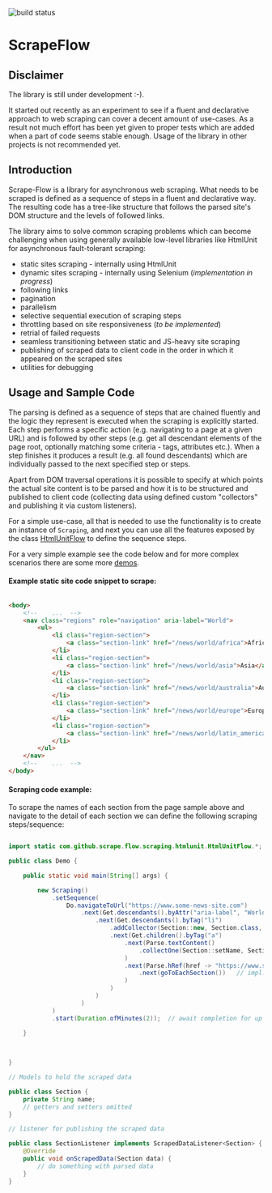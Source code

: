 ![build status](https://github.com/JanisTzou/scrape-flow/actions/workflows/main.yml/badge.svg)

# ScrapeFlow

## Disclaimer

The library is still under development :-).

It started out recently as an experiment to see if a fluent and declarative approach to web scraping can cover a decent amount of use-cases. 
As a result not much effort has been yet given to proper tests which are added when a part of code seems stable enough.
Usage of the library in other projects is not recommended yet.

## Introduction

Scrape-Flow is a library for asynchronous web scraping. What needs to be scraped is defined as a sequence of steps in a
fluent and declarative way. The resulting code has a tree-like structure that follows the parsed site's DOM structure
and the levels of followed links.

The library aims to solve common scraping problems which can become challenging when using generally available low-level
libraries like HtmlUnit for asynchronous fault-tolerant scraping:

- static sites scraping - internally using HtmlUnit
- dynamic sites scraping - internally using Selenium (*implementation in progress*)
- following links
- pagination
- parallelism
- selective sequential execution of scraping steps
- throttling based on site responsiveness (*to be implemented*)
- retrial of failed requests
- seamless transitioning between static and JS-heavy site scraping
- publishing of scraped data to client code in the order in which it appeared on the scraped sites
- utilities for debugging


## Usage and Sample Code

The parsing is defined as a sequence of steps that are chained fluently and the logic they represent is executed when the scraping is explicitly started.
Each step performs a specific action (e.g. navigating to a page at a given URL) and is followed by other steps (e.g. get all descendant elements 
of the page root, optionally matching some criteria - tags, attributes etc.). When a step finishes it produces a result (e.g. all found descendants)
which are individually passed to the next specified step or steps. 

Apart from DOM traversal operations it is possible to specify at which points the actual site content is to be parsed and how it is to be structured and published 
to client code (collecting data using defined custom "collectors" and publishing it via custom listeners).

For a simple use-case, all that is needed to use the functionality is to create an instance of `Scraping`, and next you can use all the features exposed by the class
 [HtmlUnitFlow](src/main/java/com/github/scrape/flow/scraping/htmlunit/HtmlUnitFlow.java) to define the sequence steps.

For a very simple example see the code below and for more complex scenarios there are some more [demos](src/test/java/com/github/scrape/flow/demos).

#### Example static site code snippet to scrape:

```html

<body>
    <!--    ...  -->
    <nav class="regions" role="navigation" aria-label="World">
        <ul>
            <li class="region-section">
                <a class="section-link" href="/news/world/africa">Africa</a>
            </li>
            <li class="region-section">
                <a class="section-link" href="/news/world/asia">Asia</a>
            </li>
            <li class="region-section">
                <a class="section-link" href="/news/world/australia">Australia</a>
            </li>
            <li class="region-section">
                <a class="section-link" href="/news/world/europe">Europe</a>
            </li>
            <li class="region-section">
                <a class="section-link" href="/news/world/latin_america">Latin America</a>
            </li>
        </ul>
    </nav>
    <!--    ...  -->
</body>
```

#### Scraping code example:

To scrape the names of each section from the page sample above and navigate to the detail of each section we can define
the following scraping steps/sequence:


```java

import static com.github.scrape.flow.scraping.htmlunit.HtmlUnitFlow.*;

public class Demo {

    public static void main(String[] args) {

        new Scraping()
            .setSequence(
                Do.navigateToUrl("https://www.some-news-site.com")
                    .next(Get.descendants().byAttr("aria-label", "World")
                        .next(Get.descendants().byTag("li")
                            .addCollector(Section::new, Section.class, new SectionListener())  // for each encountered list item a model is instantiated to hold the scraped data
                            .next(Get.children().byTag("a")
                                .next(Parse.textContent()
                                    .collectOne(Section::setName, Section.class)  // defines where to put parsed content
                                )
                                .next(Parse.hRef(href -> "https://www.some-news-site.com" + href)
                                    .next(goToEachSection())   // impl. omitted
                                )
                            )
                        )
                    )
            )
            .start(Duration.ofMinutes(2));  // await completion for up to 2 minutes

    }
    
    

}


```

```java
// Models to hold the scraped data

public class Section {
    private String name;
    // getters and setters omitted
}
```

```java
// listener for publishing the scraped data

public class SectionListener implements ScrapedDataListener<Section> {
    @Override
    public void onScrapedData(Section data) {
        // do something with parsed data
    }
}
 ```
